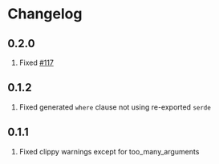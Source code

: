 # Changelog

## 0.2.0

1. Fixed [#117](https://github.com/minghuaw/fe2o3-amqp/issues/117)

## 0.1.2

1. Fixed generated `where` clause not using re-exported `serde`

## 0.1.1

1. Fixed clippy warnings except for too_many_arguments
